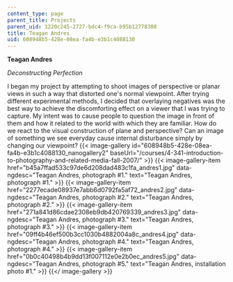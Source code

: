 ```yaml
---
content_type: page
parent_title: Projects
parent_uid: 1220c245-2727-bdc4-f9ca-b95b12778308
title: Teagan Andres
uid: 608948b5-428e-08ea-fa4b-e3b1c4088130
---
```


**Teagan Andres**

_Deconstructing Perfection_

I began my project by attempting to shoot images of perspective or planar views in such a way that distorted one's normal viewpoint. After trying different experimental methods, I decided that overlaying negatives was the best way to achieve the discomforting effect on a viewer that I was trying to capture. My intent was to cause people to question the image in front of them and how it related to the world with which they are familiar. How do we react to the visual construction of plane and perspective? Can an image of something we see everyday cause internal disturbance simply by changing our viewpoint?
{{< image-gallery id="608948b5-428e-08ea-fa4b-e3b1c4088130_nanogallery2" baseUrl="/courses/4-341-introduction-to-photography-and-related-media-fall-2007/" >}}
{{< image-gallery-item href="b45a7ffad533c97de6d208dad483c1fa_andres1.jpg" data-ngdesc="Teagan Andres, photograph #1." text="Teagan Andres, photograph #1." >}}
{{< image-gallery-item href="2277ecade08937e7abb6d0792fa5af72_andres2.jpg" data-ngdesc="Teagan Andres, photograph #2." text="Teagan Andres, photograph #2." >}}
{{< image-gallery-item href="271a841d86cdae2308eb9db420769339_andres3.jpg" data-ngdesc="Teagan Andres, photograph #3." text="Teagan Andres, photograph #3." >}}
{{< image-gallery-item href="09ff4b46ef500b3cc1030b4882004a8c_andres4.jpg" data-ngdesc="Teagan Andres, photograph #4." text="Teagan Andres, photograph #4." >}}
{{< image-gallery-item href="0b0c40498b4b9dd13f007112e0e2b0ec_andres5.jpg" data-ngdesc="Teagan Andres, photograph #5." text="Teagan Andres, installation photo #1." >}}
{{</ image-gallery >}}